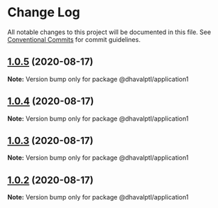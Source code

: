 # Change Log

All notable changes to this project will be documented in this file.
See [Conventional Commits](https://conventionalcommits.org) for commit guidelines.

## [1.0.5](https://github.com/dhavalptl/monorepo-app/compare/@dhavalptl/application1@1.0.4...@dhavalptl/application1@1.0.5) (2020-08-17)

**Note:** Version bump only for package @dhavalptl/application1





## [1.0.4](https://github.com/dhavalptl/monorepo-app/compare/@dhavalptl/application1@1.0.3...@dhavalptl/application1@1.0.4) (2020-08-17)

**Note:** Version bump only for package @dhavalptl/application1





## [1.0.3](https://github.com/dhavalptl/monorepo-app/compare/@dhavalptl/application1@1.0.2...@dhavalptl/application1@1.0.3) (2020-08-17)

**Note:** Version bump only for package @dhavalptl/application1





## [1.0.2](https://github.com/dhavalptl/monorepo-app/compare/@dhavalptl/application1@1.0.1...@dhavalptl/application1@1.0.2) (2020-08-17)

**Note:** Version bump only for package @dhavalptl/application1
